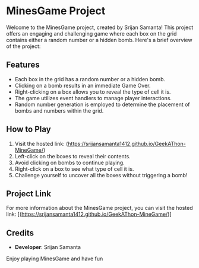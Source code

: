 # MinesGame Project

Welcome to the MinesGame project, created by Srijan Samanta! This project offers an engaging and challenging game where each box on the grid contains either a random number or a hidden bomb. Here's a brief overview of the project:

## Features

- Each box in the grid has a random number or a hidden bomb.
- Clicking on a bomb results in an immediate Game Over.
- Right-clicking on a box allows you to reveal the type of cell it is.
- The game utilizes event handlers to manage player interactions.
- Random number generation is employed to determine the placement of bombs and numbers within the grid.

## How to Play

1. Visit the hosted link: (https://srijansamanta1412.github.io/GeekAThon-MineGame/)
2. Left-click on the boxes to reveal their contents.
3. Avoid clicking on bombs to continue playing.
4. Right-click on a box to see what type of cell it is.
5. Challenge yourself to uncover all the boxes without triggering a bomb!

## Project Link

For more information about the MinesGame project, you can visit the hosted link: [(https://srijansamanta1412.github.io/GeekAThon-MineGame/)]

## Credits

- **Developer**: Srijan Samanta


Enjoy playing MinesGame and have fun
